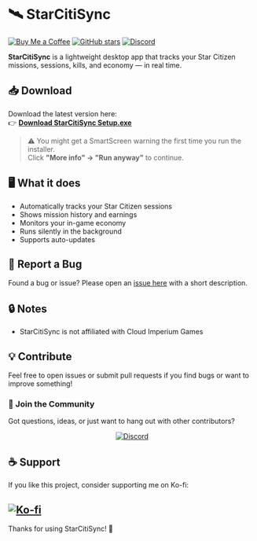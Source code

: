 # 🛰️ StarCitiSync
[![Buy Me a Coffee](https://img.shields.io/badge/Buy%20me%20a%20coffee-Ko--fi-%23ff5f5f?logo=ko-fi&logoColor=white&style=flat-square)](https://ko-fi.com/jiyandev)
[![GitHub stars](https://img.shields.io/github/stars/JiyanDev/StarCitiSyncPublic.svg?style=social)](https://github.com/JiyanDev/StarCitiSyncPublic/stargazers)
[![Discord](https://img.shields.io/discord/BCMHFA3N?label=Join%20us%20on%20Discord&logo=discord&style=flat)](https://discord.gg/BCMHFA3N)

**StarCitiSync** is a lightweight desktop app that tracks your Star Citizen missions, sessions, kills, and economy — in real time.

## 📥 Download

Download the latest version here:  
👉 [**Download StarCitiSync Setup.exe**](https://github.com/JiyanDev/StarCitiSyncPublic/releases/latest)

> ⚠️ You might get a SmartScreen warning the first time you run the installer.  
> Click **"More info" → "Run anyway"** to continue.

## 🖥️ What it does

- Automatically tracks your Star Citizen sessions  
- Shows mission history and earnings  
- Monitors your in-game economy  
- Runs silently in the background  
- Supports auto-updates

## 🐞 Report a Bug

Found a bug or issue? Please open an [issue here](https://github.com/JiyanDev/StarCitiSyncPublic/issues) with a short description.

## 🔒 Notes

- StarCitiSync is not affiliated with Cloud Imperium Games

## 💡 Contribute

Feel free to open issues or submit pull requests if you find bugs or want to improve something!

### 🤝 Join the Community

Got questions, ideas, or just want to hang out with other contributors?

<p align="center">
  <a href="https://discord.gg/BCMHFA3N">
    <img src="https://img.shields.io/discord/BCMHFA3N?label=Join%20us%20on%20Discord&logo=discord&style=for-the-badge" alt="Discord">
  </a>
</p>

## ☕ Support

If you like this project, consider supporting me on Ko-fi:

[![Ko-fi](https://ko-fi.com/img/githubbutton_sm.svg)](https://ko-fi.com/jiyandev)
---

Thanks for using StarCitiSync! 🚀
